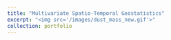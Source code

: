 ```yaml
---
title: "Multivariate Spatio-Temporal Geostatistics"
excerpt: "<img src='/images/dust_mass_new.gif'>"
collection: portfolio
---
```


